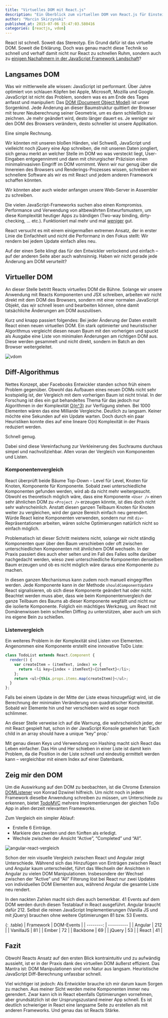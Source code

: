 ```yaml
---
title: "Virtuelles DOM mit React.js"
description: "Ein Überblick zum virtuellen DOM von React.js für Einsteiger"
author: "Marcin Skirzynski"
published_at: 2015-07-06 15:47:03.580416
categories: [reactjs, vdom]
---
```


React ist schnell. Soweit das Stereotyp. Ein Grund dafür ist das virtuelle DOM. Soweit die Erklärung. Doch was genau macht diese Technik so schnell und verhalf damit nicht nur React zu schnellen Ruhm, sondern auch zu [einigen Nachahmern in der JavaScript Framework Landschaft](https://github.com/emberjs/rfcs/pull/15)?

## Langsames DOM

Was wir mittlerweile alle wissen: JavaScript ist performant. Über Jahre optimiert von schlauen Köpfen bei Apple, Microsoft, Mozilla und Google. JavaScript ist nicht das Problem, sondern was es am Ende des Tages anfasst und manipuliert: Das [DOM (Document Object Model)](https://de.wikipedia.org/wiki/Document_Object_Model) ist unser Sorgenkind. Jede Änderung an dieser Baumstruktur quittiert der Browser mit teurer Neuberechnung seiner Geometrie, um es dann schließlich zu zeichnen. Je mehr geändert wird, desto länger dauert es. Je weniger wir den DOM des Browsers verändern, desto schneller ist unsere Applikation.

Eine simple Rechnung.

Wir könnten mit unseren bloßen Händen, viel Schweiß, JavaScript und vielleicht noch jQuery eine App schreiben, die mit unseren Daten jongliert, sich genau merkt an welcher Stelle im DOM wo was versteckt liegt, User-Eingaben entgegennimmt und dann mit chirurgischer Präzision einen minimalinvasiven Eingriff im DOM vornimmt. Wenn wir nur genug über die Innereien des Browsers und Renderings-Prozesses wissen, schreiben wir schnellere Software als wir es mit React und jedem anderen Framework schaffen könnten.

Wir könnten aber auch wieder anfangen unsere Web-Server in Assembler zu schreiben.

Die vielen JavaScript-Frameworks suchen also einen Kompromiss. Performance und Verwendung von altbewährten Entwurfsmustern, um diese Komplexität heutiger Apps zu bändigen (Two-way binding, dirty-checking, … etc.). Funktioniert mal mehr und mal [weniger](http://blog.scalyr.com/2013/10/angularjs-1200ms-to-35ms/) gut.

React versucht es mit einem einigermaßen extremen Ansatz, der in erster Linie die Einfachheit und nicht die Performanz in den Fokus stellt: Wir rendern bei jedem Update einfach alles neu.

Auf der einen Seite klingt das für den Entwickler verlockend und einfach – auf der anderen Seite aber auch wahnsinnig. Haben wir nicht gerade jede Änderung am DOM verurteilt?

## Virtueller DOM

An dieser Stelle betritt Reacts virtuelles DOM die Bühne. Solange wir unsere Anwendung mit Reacts Komponenten und JSX schreiben, arbeiten wir nicht direkt mit dem DOM des Browsers, sondern mit einer normalen JavaScript Objekt, das wir schnell lesen und bearbeiten können, ohne damit tatsächliche Änderungen am DOM auszulösen.

Kurz und knapp passiert folgendes: Bei jeder Änderung der Daten erstellt React einen neuen virtuellen DOM. Ein stark optimierter und heuristischer Algorithmus vergleicht diesen neuen Baum mit den vorherigen und spuckt als Ausgabe eine Liste von minimalen Änderungen am richtigen DOM aus. Diese werden gesammelt und nicht direkt, sondern im Batch an den Browser weitergeleitet.

![vdom](vdom.jpg)

## Diff-Algorithmus

Nettes Konzept, aber Facebooks Entwickler standen schon früh einem Problem gegenüber. Obwohl das Aufbauen eines neuen DOMs nicht sehr kostspielig ist, der Vergleich mit dem vorherigen Baum ist nicht trivial. In der Forschung ist dies ein gut behandeltes Thema für das jedoch nur Algorithmen in der Komplexität [O(n^3)](http://grfia.dlsi.ua.es/ml/algorithms/references/editsurvey_bille.pdf) zur Verfügung stehen. Bei 1000 Elementen wären das eine Milliarde Vergleiche. Deutlich zu langsam. Keiner möchte eine Sekunden auf ein Update warten. Doch durch ein paar Heuristiken konnte dies auf eine lineare O(n) Komplexität in der Praxis reduziert werden.

Schnell genug.

Dabei sind diese Vereinfachung zur Verkleinerung des Suchraums durchaus simpel und nachvollziehbar. Allen voran der Vergleich von Komponenten und Listen.

### Komponentenvergleich

React überprüft beide Bäume Top-Down – Level für Level, Knoten für Knoten, Komponente für Komponente. Sobald zwei unterschiedliche Komponenten gefunden werden, wird ab da nicht mehr weitergesucht. Obwohl es theoretisch möglich wäre, dass eine Komponente `<User />` einen sehr ähnlichen DOM zu `<Project />` erzeugen könnte, ist dies doch nicht sehr wahrscheinlich. Anstatt diesen ganzen Teilbaum Knoten für Knoten weiter zu vergleichen, wird der ganze Bereich einfach neu gerendert. Würde React keine Komponenten verwenden, sondern nur mit `div`-Repräsentationen arbeiten, wären solche Optimierungen natürlich nicht so einfach möglich.

Problematisch ist dieser Schritt meistens nicht, solange wir nicht ständig Komponenten quer über den Baum verschieben oder oft zwischen unterschiedlichen Komponenten mit ähnlichem DOM wechseln. In der Praxis passiert dies auch eher selten und im Fall des Falles sollte darüber nachgedacht werden, wieso zwei unterschiedliche Komponenten denselben Baum erzeugen und ob es nicht möglich wäre daraus eine Komponente zu machen.

In diesen ganzen Mechanismus kann zudem noch manuell eingegriffen werden. Jede Komponente kann in der Methode `shouldComponentUpdate` React signalisieren, ob sich diese Komponente geändert hat oder nicht. Beachtet werden muss aber, dass wie beim Komponentenvergleich der ganze Teilbaum des Baums ab dieser Komponente wegfällt und nicht nur die isolierte Komponente. Folglich ein mächtiges Werkzeug, um React mit Domänenwissen beim schnellen Diffing zu unterstützen, aber auch um sich ins eigene Bein zu schießen.

### Listenvergleich

Ein weiteres Problem in der Komplexität sind Listen von Elementen. Angenommen eine Komponente erstellt eine innovative ToDo Liste:

```javascript
class TodoList extends React.Component {
  render() {
    var createItem = (itemText, index) => {
      return <li key={index + itemText}>{itemText}</li>;
    };
    return <ul>{this.props.items.map(createItem)}</ul>;
  }
};
```

Falls bei einem Update in der Mitte der Liste etwas hinzugefügt wird, ist die Berechnung der minimalen Veränderung von quadratischer Komplexität. Sobald wir Elemente hin und her verschieben wird es sogar noch schlimmer.

An dieser Stelle verweise ich auf die Warnung, die wahrscheinlich jeder, der mit React gespielt hat, schon in der JavaScript Konsole gesehen hat: ‘Each child in an array should have a unique “key” prop.’

Mit genau diesen Keys und Verwendung von Hashing macht sich React das Leben einfacher. Das Hin und Her schieben in einer Liste ist damit kein Problem, da die Position in der Liste schnell und eindeutig ermittelt werden kann – vergleichbar mit einem Index auf einer Datenbank.


## Zeig mir den DOM

Um die Auswirkung auf den DOM zu beobachten, ist die Chrome Extension [DOMListener](https://chrome.google.com/webstore/detail/domlistener/jlfdgnlpibogjanomigieemaembjeolj) von Konrad Dzwinel hilfreich. Um nicht noch in jedem Framework dieselbe Anwendung schreiben zu müssen, um Unterschiede zu erkennen, bietet [TodoMVC](http://todomvc.com/) mehrere Implementierungen der gleichen ToDo App in allen derzeit relevanten Frameworks.

Zum Vergleich ein simpler Ablauf:

- Erstelle 6 Einträge.
- Markiere den zweiten und den fünften als erledigt.
- Wechsle zwischen der Ansicht “Active”, “Completed” und “All”.

![angular-react-vergleich](angular-react.gif)

Schon der rein visuelle Vergleich zwischen React und Angular zeigt Unterschiede. Während sich das Hinzufügen von Einträgen zwischen React und Angular kaum unterscheidet, führt das Wechseln der Ansichten in Angular zu vielen DOM Manipulationen. Insbesondere der Wechsel zwischen der “Active” und “All” Filterung löst bei React nur zwei Updates von individuellen DOM Elementen aus, während Angular die gesamte Liste neu rendert.

In den nackten Zahlen macht sich dies auch bemerkbar. 41 Events auf dem DOM werden durch diesen Testablauf in React ausgeführt. Angular braucht dafür 212. Selbst die reinen JavaScript Implementierungen (Vanilla JS und mit jQuery) brauchen ohne weitere Optimierungen 81 bzw. 53 Events.

{: .table}
| Framework | DOM-Events |
| --------: | ---------- |
| Angular   | 212        |
| VanillaJS | 81         |
| Ember     | 72         |
| Backbone  | 69         |
| jQuery    | 53         |
| React     | 41         |

## Fazit

Obwohl Reacts Ansatz auf den ersten Blick kontraintuitiv und zu aufwändig aussieht, ist er in der Praxis dank des virtuellen DOM äußerst effizient. Das Mantra ist: DOM Manipulationen sind von Natur aus langsam. Heuristische JavaScript Diff-Berechnung unfassbar schnell.

Viel wichtiger ist jedoch: Als Entwickler brauche ich mir darum kaum Sorgen zu machen. Aus meiner Sicht werden meine Komponenten immer neu gerendert. Zwar kann ich in React ebenfalls Optimierungen vornehmen, aber grundsätzlich ist der Ursprungszustand meiner App schnell. Es ist deutlich schwieriger in React eine langsame Seite zu erstellen als mit anderen Frameworks. Und genau das ist Reacts Stärke.
